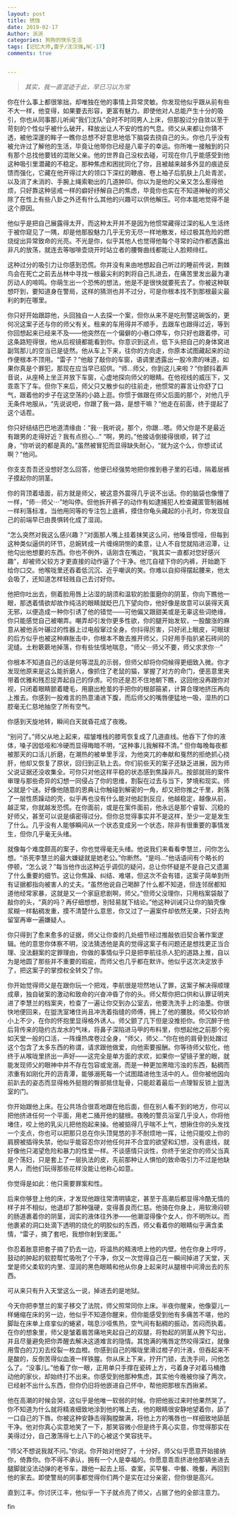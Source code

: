 ```yaml
---
layout: post
title: 锈蚀
date: 2019-02-17
Author: 派派
categories: 狗狗的快乐生活
tags: [记忆大师,雷子/沈汉强,NC-17]
comments: true


---
```

>*其实，我一直混迹于此，早已习以为常*

你在什么事上都很笨拙，却唯独在他的事情上异常灵敏。你发现他似乎跟从前有些不大一样，他变得，如果要去形容，更富有魅力。即使他对人总能产生十分的吸引，你也从同事那儿听闻“我们沈队”会时不时同男人上床，但那股过分自敛以至于苛刻的个性似乎被什么破开，释放出让人不安的性的气息。师父从来都让你猜不透，被他深邃的眸子一瞧你总想不好意思地低下脑袋去挠自己的头。你也几乎没有被允许过了解他的生活，毕竟让他带你已经是八辈子的幸运。你所唯一接触到的只有那个总找他要钱的混账父亲。他的世界自己没权去碰，可现在你几乎能感受到他这种吸引里潜藏的不稳定。那种焦虑和困扰同化了你，且被越来越多外显的痕迹反馈而强化，它藏在他开得过大的领口下深红的鞭痕、卷上袖子后肌肤上几处青淤，以及消了未消的、手腕上绳索勒出的几道肿印。你以为是他的父亲又怎么惹得他烦，只好靠这种惩戒一样的癖好纾解自己的焦虑，毕竟你也实在不知道神秘的师父除了在性上有些八卦之外还有什么其他的兴趣可以供他解压。可你本能地觉得不是这个原因。 

他似乎是把自己展露得太开，而这种太开并不是因为他惯常藏得过深的私人生活终于被你窥见了一隅，却是他那股魅力几乎无穷无尽一样地散发，经过极其危险的燃烧绽出异常致命的光亮。不光是你，似乎其他人也觉得他每个寻常的动作都透露出非凡的放荡，就连去等咖啡壶烧开时站立者的腰臀曲线都能让人脸颊绯红。 

这种过分的吸引力让你感到恐慌。你并没有来由地想起自己听过的睡前传说，荆棘鸟会在死亡之前去丛林中寻找一根最尖利的刺将自己扎进去，在痛苦里发出最为凄厉动人的啼鸣。你萌生出一个恐怖的想法，他是不是很快就要死去了。你被这种联想吓到，要知道身在警局，这样的猜测也并不过分，可是你根本找不到那根最尖最利的刺在哪里。 

你只好开始跟踪他，头回独自一人去探一个案，但你从来不是吃刑警这碗饭的，更何况这案子还与你的师父有关。租来的车用得并不顺手，去跟车也跟得过近，等到你回想起来已经来不及——他突然在一个偏僻的小巷口停车，你只好也跟着停，可这条路短得很，他从后视镜都能看到你。你意识到这点，低下头把自己的身体窝进副驾那儿的空当已是徒然。他从车上下来，往你的方向走，你原本试图藏起来的动作便根本不顶用。“雷子？”他敲了敲你的车窗，语调里透露出一股冷肃的味道，如果你真是个罪犯，那现在应当早已招供。“师…师父，你到这儿来啦？”你颤抖着声音说，从座椅上坐正并放下车窗，心虚地探向师父的眼睛。在他视线的威压下，又乖乖下了车。但你下来后，师父只又散步似的往前走，他惯常的寡言让你舒了口气，跟着他的步子在这空荡的小路上逛。你惯于做跟在师父后面的那个，对他几乎无条件地服从，“先说说吧，你跟了我一路，是想干嘛？”他走在前面，终于提起了这个话茬。 

你只好结结巴巴地道清缘由：“我⋯我听说，那个，你跟…嗯。师父你是不是最近有跟男的走得好近？我有点担心…” “啊，男的。”他接话倒接得很顺，转了过身，“你听说的都是真的。”虽然被冒犯而显得缺失耐心，“就为这个么，你想试试啊？”他问。 

你支支吾吾还没想好怎么回答，他便已经强势地把你推到巷子里的石墙，隔着层裤子摸起你的阴茎。 

你的背顶着墙面，前方就是师父，被这意外震得几乎说不出话。你的脑袋也像懵了一样，“师⋯师父⋯”地叫停。但他拆开裤子的动作有如逮捕犯人检查藏匿管制器械一样利落标准，当他用同等的专注包上底裤，摸住你龟头藏起的小孔时，你发现自己的前端早已由畏惧转化成了湿润。 

“怎么突然对我这么感兴趣？”对面那人嘴上挂着抹笑这么问，他嗓音惯哑，但每到这种类似逼供的环节，总婉转成一片缠绵阴恻的柔意，让人不自觉就陷进沼潭，让他勾出他想要的东西。你也不例外，话刚含在嘴边，“我其实一直都对您好感兴趣”，却被师父较方才更直接的动作逼了个干净。他兀自褪下你的内裤，开始跪下给你口交。他喉咙里还吞着低沉沉、近乎嘲讽的笑。你难以自抑得摆起腰来，他太会吸了，还知道怎样轻贱自己去讨好你。 

他把你吐出去，侧着脸用唇上沾湿的胡须和温软的脸蛋磨你的阴茎，你向下瞧他一眼，那透着情欲却故作纯洁的眼睛就眨巴几下望向你，他好像是故意可以装得天真无邪，以便造成一种你引诱了他的错觉——可他偏又跟甜美或是无辜这些词绝缘，你只能感觉自己被嘲弄。嘲弄却引发你更多性欲，你的腿开始发软，一股酸涨的麻意从被他舌叶碾过的性器上过电般窜过全身。你抖得厉害，只好闭上眼皮，可眼球的后方似乎也被这种麻胀击中，你根本不敢去推开师父，只好用手指扒紧石砖间的泥缝。土粉簌簌地掉落，你有些怯懦地喘息，“师父⋯师父不要，师父求求你⋯” 

你根本不知道自己的话是何等混乱的示弱，但师父却将你伺候得更细致入微。你才发现他原来是这么能折磨人，像抓住了老鼠的猫，掌握了对方的命门，便恶意里夹带着优雅和残忍捉弄起自己的俘虏。可你还是忍不住地朝下瞧，这回他没再跟你对视，只闭着眼睛颤着睫毛，用磨出枪茧的手把你的根部箍紧，计算合理地挤压再向上推去。你感到一股难言的热意涌进下腹，而后师父的嘴唇便猛地一吸，湿热的口腔毫无仁慈地抽空了所有空气。 

你感到天旋地转，瞬间白天就昏花成了夜晚。 

“别问了。”师父从地上起来，褶皱堆栈的膝弯恢复成了几道直线。他吞下了你的液体，嗓子因低哑和冷硬而显得晦暗不明，“这种事儿我解释不清。” 但你每晚每夜都被那天的口活儿折磨，在潮热的被单里手淫，为他突兀的奉献和戛然的拒绝抓心挠肝，他却又恢复了原状，回归到正轨上去。你们前些天的案子还缺乏进展，因为师父说证据还没收集全。可你只对他这样平稳的状态感到焦躁非凡。按部就班的案件审理与那些奇异的幻想一同侵占了你的思维，割裂在过去与当下，梦境和现实。师父就是个谜。好像他随意的恩典让你触碰到解密的一角，却又把你推之千里，剥落了一层性质躁动的壳，似乎再也没有什么能对他起到反应，他越稳定，越像从前，越正常，你就越发恐慌。在你面前，或是在案件面前，他永远是那个睿智、沉稳的好师父，甚至可以说是缜密得过分。但你总觉得事实并不是这样，至少一定是发生了什么。几乎没有人能够瞬间从一个状态变成另一个状态，除非有很重要的事情发生，但你几乎毫无头绪。 

就像每个难度颇高的案子，你也觉得毫无头绪。他说我们来看看李慧兰，问你怎么想。“杀死李慧兰的最大嫌疑就是她老公。”你断然。“是吗…”他话语间有个略长的停顿，“怎么说？”每当他作出这种近乎调侃的疑问，总让你怀疑是不是自己又遗漏了什么重要的细节。这让你焦躁、纠结、难堪，但这次不会有错，这案子简单到所有证据都指向被害人的丈夫。“虽然他说自己喝醉了什么都不知道，但连邻居都知道他经常家暴，这就是又一个家庭悲剧啊，师父。”但师父没理你，只用档案袋敲了敲你的头，“真的吗？再仔细想想，别轻易就下结论。”他这种训诫只让你的脑壳像浆糊一样黏稠发重，摸不清楚什么意思，你又过了一遍案件却依然无果，只好去拘留室再审一遍嫌疑人。 

你只得到了愈来愈多的证据，师父让你查的几处细节经过推敲依旧契合著作案逻辑。他的意思你体察不明，没法猜透他是真的觉得这案子有问题还是想找更正当合理、没法翻案的定罪理由，你做的事情似乎只是把李航往杀人犯的道路上推，自以为是地圆了那些并不重要的瑕疵，而师父也几乎都在默许。他似乎这次决定放手了，把这案子的掌控权全转交了你。 

你开始觉得师父是在跟你玩一个把戏，李航很是坦然地认了罪，这案子解决得顺理成章，独自破案的激动和致命的兴奋冲昏了你的头。师父帮你把口供和认罪证明夹进了李慧兰的档案夹，检查了一遍让你交到办公室去，他要洗洗手上的油墨。你很快地便回来，在盥洗室堵住尚且冲洗着指缝的师傅，拥上了他的腰肢。师父较你娇小上不少，在你的怀抱里显得格外诱人。师父颤了几下但是没推拒你。你沉醉于他后背传来的隐约古龙水的气味，将鼻子深陷进马甲的布料里，你想起他之前那个宛如天堂一般的口活，一阵燥热席卷过全身，“师父，师父…”你在他的肩骨到处蹭过这个包含了太多东西的称谓，请求跟他做爱，向他索要报酬。你等待师父软化，他终于从喉咙里挤出一声好——这完全是单方面的求欢，如果你一望镜子里的眼，就能发现师父的眼神中并不存在包容或宠溺，而是一种更加黑暗污浊的东西，黏稠而浓重有如刚化开的沥青潭，能够溺死每一个试图踏进他生活中的人。但你被他因向前趴去的姿态而显得格外挺翘的臀部抵住耻骨，只能趁着最后一点理智反锁上盥洗室的门。 

你开始跟他上床。在公共场合很乖地跟在他后面，但在别人看不到的地方，你可以把他挤进任何一个平面，用老二捅开他的腿根。夜晚的警员浴室几乎没人，你将他堵住，咬上他的乳尖儿把他抱起来操。他被掂得几乎喘不上气，想揪住你的头发找一个支点，你也可以把那只总在你头顶晃悠的手不耐烦地一挥，让他只能咬上你的肩膀被插得失禁。他似乎能容忍你对他任何并不合宜的欲望和幻想，没有底线，就好像他只渴望危险和暴力的性爱一样。不谈感情只谈性，你终于坐定你的师父当真是个荡妇，只是套上了一层执法的皮，先前那种让人惧怕的致命吸引力不过是他缺男人，而他们玩得那些花样没能让他称心如意。 

你觉得是如此：他只需要罪案和性。 

后来你够登上他的床，才发现他跟往常清明镇定，甚至于高潮后都显得冷酷无情的样子并不相似，他退却了那种强硬，变得善良而仁慈。他骑在你身上，用软滑闷顿的肠道裹着你的阴茎，润实的液体往外渗——他潮湿得像个女人，你不明所以。而他裹紧的洞口处滴下透明的烧化的明胶似的东西，师父看着你的眼睛似乎满含柔情，“雷子，摘了套吧，我想你射到里面。” 

你忍着胀意把套子摘了扔去一边，将温热的精液喷上他的内壁。他在你身上哼哼，鼓动的肿起的软腔帮忙吸吮了个干净，你又一次觉得自己在一瞬间掉进了天堂，天堂是师父柔软的内里、湿润的黑色眼睛和他从你身上起来时从腿根中间滑出去的东西。 

可从来只有升入天堂这么一说，掉进去的是地狱。 

今天你把李慧兰的案子移交了法院，师父照常同你上床。半夜你醒来，他像婴儿一样蜷缩在床的另一边，他似乎不知道你醒来，但你能感受到他有多痛苦不堪，他的脚趾在床单上痉挛似的蜷紧，喘息沙哑焦热，空气间有黏稠的振动，苦闷而执着。在你的想象里，师父是皱着眉苦痛地夹起自己的双腿，将勃起的阴茎从胯下勾出，并且尽量避免把你弄醒去解决这道难言的隐情。其饱满的嘴唇定然咬得深红，就像用雪白的刀刃去绞裂一枚血橙。你感到自己的喉咙里滑过橙子的汁液，但吞起来不是酸的，反倒苦得似血液一样铁腥。你从床上下来，拧开门锁，去洗手间，问他怎么了。“没事儿。”他看了你一眼，正用单只手撑在瓷砖上方，弓着身子对着马桶撸动他的家伙，却始终打不出来。你感受到他那种焦虑，其实他今晚被你操了两次，已经射不出什么东西，但你仍旧将他嵌进自己怀中，帮他把那根东西揪紧。 

他在高潮的时候会哭，这似乎是他唯一软弱的时候。你把他扳过来时他果然哭了。你不知道为什么就将精液细致地涂到他的嘴上去，他的眼睛很安静地望着你，舔了一口自己的下唇。你被这种安静击得胸膛酸满，将他上方的嘴唇也一样细致地舔舐干净。他对你真心实意地笑了一下，那笑容微小但是终于真心实意，你觉得那实在美得过分，自己激荡得七上八下的心被这个笑容抚平。 

“师父不想说我就不问。”你说。你开始对他好了，十分好。师父似乎愿意开始接纳你，倚靠你。你不得不承认，拥有一个人是幸福的。你愿意乖乖挤进他那辆坐进去腿脚就没法动弹的老爷车，跟他一起去上班、查案，买早餐、中餐、晚餐，再回到他的家去。即使警局的同事都觉得你们两个是实在过分亲密，但你很是高兴。 

直到江丰。你讨厌江丰，他似乎一下子就点亮了师父，占据了他的全部注意力。 

fin
